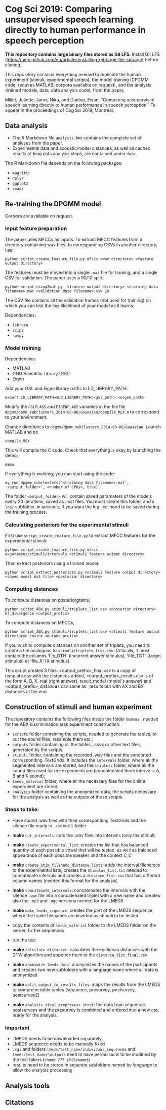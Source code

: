 # Cog Sci 2019: Comparing unsupervised speech learning directly to human performance in speech perception

**This repository contains large binary files stored as Git LFS.** Install Git LFS (https://help.github.com/en/articles/installing-git-large-file-storage) before cloning.

This repository contains everything needed to replicate the human experiment (stimuli, experimental scripts), the model training (DPGMM code, requires MATLAB; corpora available on request), and the analysis (trained models, data, data analysis code), from the paper,

Millet, Juliette, Jurov, Nika, and Dunbar, Ewan. "Comparing unsupervised speech learning directly to human performance in speech perception." To appear in the proceedings of Cog Sci 2019, Montreal.


## Data analysis

- The R Markdown file `analysis.Rmd` contains the complete set of analyses from the paper.
- Experimental data and acoustic/model distances, as well as cached results of long data analysis steps, are contained under `data`.

The R Markdown file depends on the following packages:

- `magrittr`
- `dplyr`
- `ggplot2`
- `readr`

## Re-training the DPGMM model

Corpora are available on request.

### Input feature preparation

The paper uses MFCCs as inputs. To extract MFCC features from a directory containing wav files, to corresponding CSVs in another directory, use

```python script_create_feature_file.py mfccs <wav directory> <feature output directory>```

The features must be moved into a single `.mat` file  for training, and a single CSV for validation. The paper uses a 90/10 split:

```python script_csvnp2mat.py  <feature output directory> <training data filename>.mat <validation data filename>.csv 10```

The CSV file contains all the validation frames (not used for training) on which you can test the log-likelihood of your model as it learns.

Dependencies:

- `librosa`
- `scipy`
- `numpy`

### Model training

Dependencies:

- MATLAB
- GNU Scientific Library (GSL)
- Eigen

Add your GSL and Eigen library paths to LD_LIBRARY_PATH:

```export LD_LIBRARY_PATH=$LD_LIBRARY_PATH:<gsl_path>:<eigen_path>```

Modify the `GSLFLAGS` and `EIGENFLAGS` variables in the file file `dpgmm/dpmm_subclusters_2014-08-06/Gaussian/compile_MEX.m` to correspond to your environment.

Change directories to `dpgmm/dpmm_subclusters_2014-08-06/Gaussian`. Launch MATLAB and do

```compile_MEX```

This will compile the C code. Check that everything is okay by launching the demo:

```demo```

If everything is working, you can start using the code:

```my_run_dpgmm_subclusters('<training data filename>.mat', '<output_folder>', <number of CPUs>, true);```


The folder `<output_folder>` will contain saved parameters of the models every 20 iterations, saved as .mat files. You must create this folder, and a `log/` subfolder, in advance, if you want the log likelihood to be saved during the training process.

### Calculating posteriors for the experimental stimuli

First use  `script_create_feature_file.py` to extract MFCC features for the experimental stimuli:

```python script_create_feature_file.py mfccs experiment/stimuli/intervals <stimuli feature output directory>```

Then extract posteriors using a trained model:

```python script_extract_posteriors.py <stimuli feature output directory> <saved model mat file> <posterior directory>```


### Computing distances

To compute distances on posteriorgrams,

```python script_ABX.py stimuli/triplets_list.csv <posterior directory> kl_divergence <output_prefix>```

To compute distances on MFCCs,

```python script_ABX.py stimuli/triplets_list.csv <stimuli feature output directory> cosine <output_prefix>```


If you wish to compute distances on another set of triplets, you need to create a file analogous to `stimuli/triplets_list.csv`. Critically, it must contain the columns 'file_OTH' (incorrect answer stimulus), 'file_TGT' (target stimulus) et 'file_X' (X stimulus).


This script creates 3 files: <output_prefix>_final.csv is a copy of template.csv with the distances added, <output_prefix>_results.csv is of the form A, B, X, real (right answer), result_model (model's answer) and <output_prefix>_distances.csv same as _results but with AX and BX distances at the end


## Construction of stimuli and human experiment

The repository contains the following files inside the folder `humans` , needed for the ABX discrimination task experiment construction:

* `scripts` folder containing the scripts, needed to generate the tables, to cut the sound files, resample them etc.;
* `outputs` folder containing all the tables, .csvs or other text files, generated by the scripts;
* `stimuli` folder, containing the recorded .wav files and the annotated corresponding .TextGrids. It includes the `intervals` folder, where all the segmented intervals are stored, and the `triplets` folder, where all the sound files used for the experiment are (concatenated three intervals: A, B and X sound);
* `lmeds_material` folder, where all the necessary files for the online experiment are stored;
* `analysis` folder containing the anonymized data, the scripts necessary for the analysis as well as the outputs of those scripts.

### Steps to take:

* Have sound .wav files with their corresponding TextGrids and the silence file ready in `./stimuli` folder
* **make** `cut_intervals`: cuts the .wav files into intervals (only the stimuli)
* **make** `create_experimental_list`: creates the list that has balanced quantity of each possible vowel that will be tested, as well as balanced appearance of each possible speaker and the context *C_C*
* **make** `create_stim_filename_distance_lists`: adds the interval filenames to the experimental lists, creates the `Stimulus_list.txt` needed to concatenate intervals and creates a `distance_list.csv` that has different column names (needed this format for the analysis)
* **make** `concatenate_intervals`: concatenates the intervals with the silence `.wav` file into a concatenated triplet with a new name and creates also the `.mp3` and `.ogg` versions needed for the LMEDS
* **make** `make_lmeds_sequence`: creates the part of the LMEDS sequence where the triplet filenames are inserted as stimuli to be tested

* copy the contents of `lmeds_material` folder to the LMEDS folder on the server, fix the sequences
* run the test

* **make** `calculate_distances`: calculates the euclidean distances with the DTW algorithm and appends them to the `distance_list_final.csv`
* **make** `anonymize_lmeds_data`: anonymizes the names of the participants and creates two new subfolders with a language name where all data is anonymized
* **make** `split_output_to_results_files`: maps the results from the LMEDS to comprehensible tables (sequence, presurvey, postsurvey, postsurvey2)
* **make** `analysis_step1_preprocess_strut`: the data from sequence, postsurveys and the presurvey is combined and ordered into a new csv, ready for the analysis.


### Important

* LMEDS needs to be downloaded separately
* LMEDS sequence needs to be manually fixed
* `.cgi` and folders `lmeds/test_name/individual_sequences` and `lmeds/test_name/\outputs` need to have permissions to be modified by the test takers (`chmod 777 $filename$`)
* results need to be stored in separate subfolders named by *language* to allow the analysis processing

## Analysis tools
## Citations
